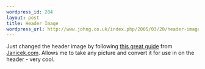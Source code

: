 ```yaml
--- 
wordpress_id: 284
layout: post
title: Header Image
wordpress_url: http://www.johng.co.uk/index.php/2005/03/20/header-image/
---
```

Just changed the header image by following <a href="http://www.janicek.com/archives/2005/02/23/rotating-image-banner-for-kubrick/">this great guide</a> from <a href="http://www.janicek.com/">Janicek.com</a>. Allows me to take any picture and convert it for use in on the header - very cool.
